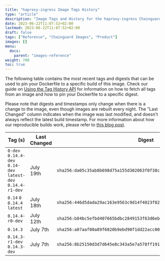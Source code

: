 ```yaml
---
title: "haproxy-ingress Image Tags History"
type: "article"
description: "Image Tags and History for the haproxy-ingress Chainguard Image"
date: 2023-06-22T11:07:52+02:00
lastmod: 2023-06-22T11:07:52+02:00
draft: false
tags: ["Reference", "Chainguard Images", "Product"]
images: []
menu:
  docs:
    parent: "images-reference"
weight: 700
toc: true
---
```


The following table contains the most recent tags and digests that can be used to pin your Dockerfile to a specific build of this image. Check our guide on [Using the Tag History API](/chainguard/chainguard-images/using-the-tag-history-api/) for information on how to fetch all tags from an image and how to pin your Dockerfile to a specific digest.

Please note that digests and timestamps only change when there is a change to the image, even though images are rebuilt every night. The "Last Changed" column indicates when the image was last modified, and doesn't always reflect the latest build timestamp. For more information about how our reproducible builds work, please refer to [this blog post](https://www.chainguard.dev/unchained/reproducing-chainguards-reproducible-image-builds).

| Tag (s)                                                       | Last Changed | Digest                                                                    |
|---------------------------------------------------------------|--------------|---------------------------------------------------------------------------|
|  `0-dev` `0.14.4-dev` `0.14-dev` `latest-dev` `0.14.4-r1-dev` | July 19th    | `sha256:da05c35ab8b698d75a155d302063f0f38c0a92422e267cc3d63cbfafbe5624a8` |
|  `0.14` `0` `0.14.4` `latest`                                 | July 18th    | `sha256:446d5dada29ac163e9563c9d14f4023f02f7915b55fff0ba4a4921503a7bb965` |
|  `0.14.4-r0-dev`                                              | July 12th    | `sha256:b84bc5efbd407665bdbc2849153f63d6ebdd960fd6ac33819063cec8c836c3ce` |
|  `0.14.3`                                                     | July 7th     | `sha256:a07aaf00a89f6020b9ebd90f1dd22acc00a1d020c989d61dfbff9506ee1142e1` |
|  `0.14.3-r1-dev` `0.14.3-dev`                                 | July 7th     | `sha256:8b25150d3d7d645e8c343a5e7a578ff191a7466010efa890961e9e26e351c38a` |
